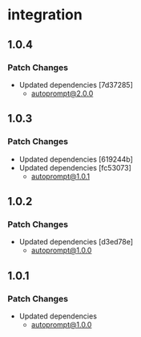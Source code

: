 # integration

## 1.0.4

### Patch Changes

- Updated dependencies [7d37285]
  - autoprompt@2.0.0

## 1.0.3

### Patch Changes

- Updated dependencies [619244b]
- Updated dependencies [fc53073]
  - autoprompt@1.0.1

## 1.0.2

### Patch Changes

- Updated dependencies [d3ed78e]
  - autoprompt@1.0.0

## 1.0.1

### Patch Changes

- Updated dependencies
  - autoprompt@1.0.0
